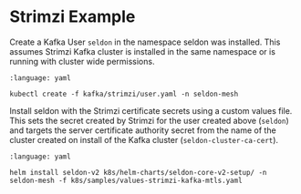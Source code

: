 # Strimzi Example

Create a Kafka User `seldon` in the namespace seldon was installed. This assumes Strimzi Kafka cluster is installed in the same namespace or is running with cluster wide permissions.

```{literalinclude} ../../../../../../kafka/strimzi/user.yaml
:language: yaml
```

```
kubectl create -f kafka/strimzi/user.yaml -n seldon-mesh
```

Install seldon with the Strimzi certificate secrets using a custom values file. This sets the secret created by Strimzi for the user created above (`seldon`) and targets the server certificate authority secret from the name of the cluster created on install of the Kafka cluster (`seldon-cluster-ca-cert`). 

```{literalinclude} ../../../../../../k8s/samples/values-strimzi-kafka-mtls.yaml
:language: yaml
```


```
helm install seldon-v2 k8s/helm-charts/seldon-core-v2-setup/ -n seldon-mesh -f k8s/samples/values-strimzi-kafka-mtls.yaml
```
